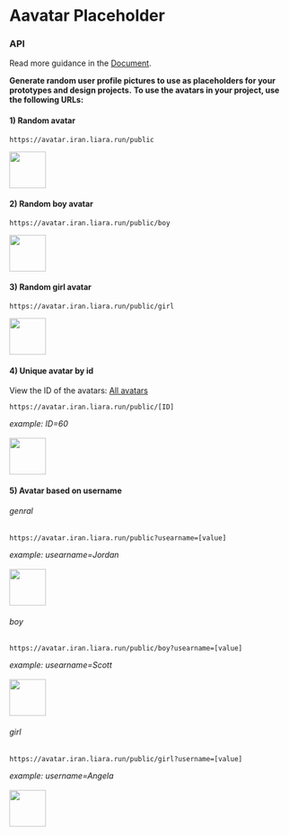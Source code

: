 # Aavatar Placeholder #

### API ###
Read more guidance in the [Document](https://avatar-placeholder.iran.liara.run/).

**Generate random user profile pictures to use as placeholders for your prototypes and design projects.**
**To use the avatars in your project, use the following URLs:**

#### 1) Random avatar
```
https://avatar.iran.liara.run/public
```
<img src="https://avatar.iran.liara.run/public" width="65">

#### 2) Random boy avatar
```
https://avatar.iran.liara.run/public/boy
```
<img src="https://avatar.iran.liara.run/public/boy" width="65">

#### 3) Random girl avatar
```
https://avatar.iran.liara.run/public/girl
```
<img src="https://avatar.iran.liara.run/public/girl" width="65">

#### 4) Unique avatar by id
View the ID of the avatars: [All avatars](https://avatar-placeholder.iran.liara.run/avatars)
```
https://avatar.iran.liara.run/public/[ID]
```
*example: ID=60*
<br>
<br>
<img src="https://avatar.iran.liara.run/public/60" width="65">

#### 5) Avatar based on username
###### genral
```
https://avatar.iran.liara.run/public?usearname=[value]
```
*example: usearname=Jordan*
<br>
<br>
<img src="https://avatar.iran.liara.run/public?username=Jordan" width="65">

###### boy
```
https://avatar.iran.liara.run/public/boy?usearname=[value]
```
*example: usearname=Scott*
<br>
<br>
<img src="https://avatar.iran.liara.run/public/boy?username=Scott" width="65">

###### girl
```
https://avatar.iran.liara.run/public/girl?username=[value]
```
*example: username=Angela*
<br>
<br>
<img src="https://avatar.iran.liara.run/public/girl?username=Angela" width="65">
